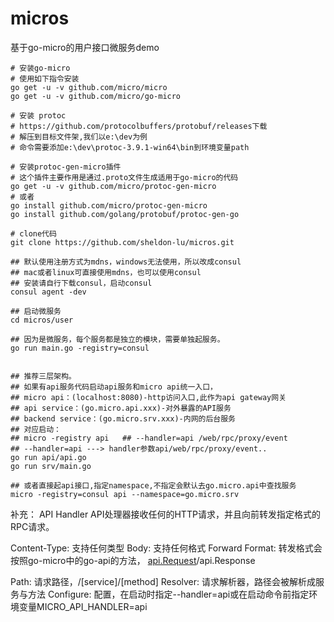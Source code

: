 # micros
基于go-micro的用户接口微服务demo


```shell 
# 安装go-micro
# 使用如下指令安装
go get -u -v github.com/micro/micro
go get -u -v github.com/micro/go-micro

# 安装 protoc
# https://github.com/protocolbuffers/protobuf/releases下载
# 解压到目标文件架,我们以e:\dev为例
# 命令需要添加e:\dev\protoc-3.9.1-win64\bin到环境变量path

# 安装protoc-gen-micro插件
# 这个插件主要作用是通过.proto文件生成适用于go-micro的代码
go get -u -v github.com/micro/protoc-gen-micro
# 或者
go install github.com/micro/protoc-gen-micro
go install github.com/golang/protobuf/protoc-gen-go

# clone代码
git clone https://github.com/sheldon-lu/micros.git

## 默认使用注册方式为mdns，windows无法使用，所以改成consul
## mac或者linux可直接使用mdns，也可以使用consul
## 安装请自行下载consul，启动consul
consul agent -dev

## 启动微服务
cd micros/user

## 因为是微服务，每个服务都是独立的模块，需要单独起服务。
go run main.go -registry=consul


## 推荐三层架构。
## 如果有api服务代码启动api服务和micro api统一入口，
## micro api：(localhost:8080)-http访问入口,此作为api gateway网关
## api service：(go.micro.api.xxx)-对外暴露的API服务
## backend service：(go.micro.srv.xxx)-内网的后台服务
## 对应启动：
## micro -registry api   ## --handler=api /web/rpc/proxy/event
## --handler=api ---> handler参数api/web/rpc/proxy/event..
go run api/api.go
go run srv/main.go

## 或者直接起api接口,指定namespace,不指定会默认去go.micro.api中查找服务
micro -registry=consul api --namespace=go.micro.srv

```

补充：
API Handler
API处理器接收任何的HTTP请求，并且向前转发指定格式的RPC请求。

Content-Type: 支持任何类型
Body: 支持任何格式
Forward Format: 转发格式会按照go-micro中的go-api的方法，
[api.Request](https://github.com/asim/go-api/blob/master/proto/api.proto)\/api.Response

Path: 请求路径，/[service]/[method]
Resolver: 请求解析器，路径会被解析成服务与方法
Configure: 配置，在启动时指定--handler=api或在启动命令前指定环境变量MICRO_API_HANDLER=api

